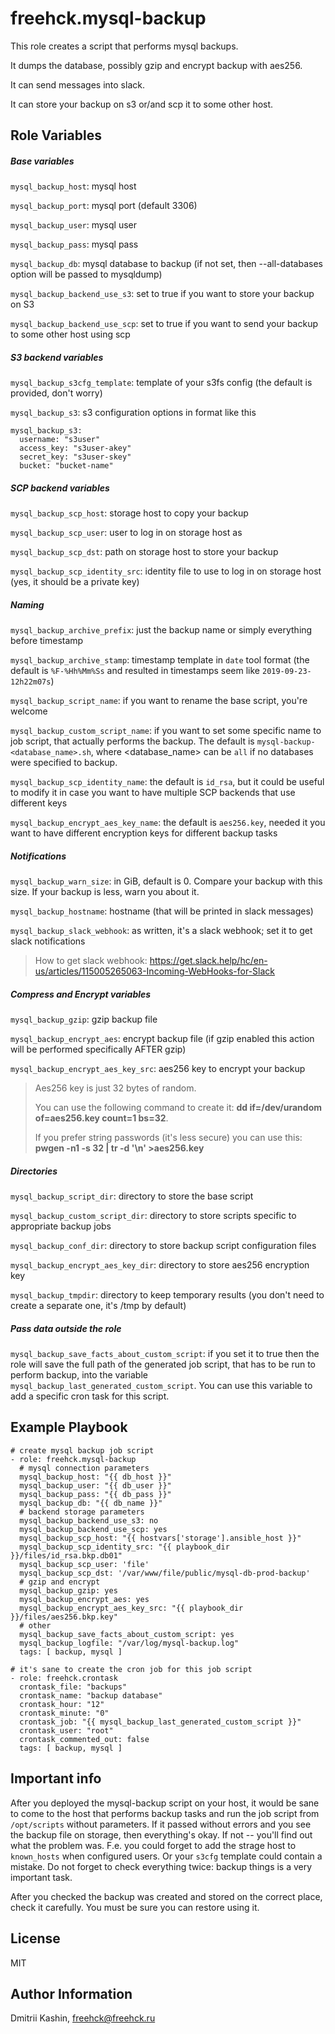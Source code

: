 freehck.mysql-backup
=========

This role creates a script that performs mysql backups.

It dumps the database, possibly gzip and encrypt backup with aes256.

It can send messages into slack.

It can store your backup on s3 or/and scp it to some other host.

Role Variables
--------------
##### Base variables
`mysql_backup_host`: mysql host

`mysql_backup_port`: mysql port (default 3306)

`mysql_backup_user`: mysql user

`mysql_backup_pass`: mysql pass

`mysql_backup_db`:   mysql database to backup (if not set, then --all-databases option will be passed to mysqldump)

`mysql_backup_backend_use_s3`: set to true if you want to store your backup on S3

`mysql_backup_backend_use_scp`: set to true if you want to send your backup to some other host using scp

##### S3 backend variables

`mysql_backup_s3cfg_template`: template of your s3fs config (the default is provided, don't worry)

`mysql_backup_s3`: s3 configuration options in format like this

    mysql_backup_s3:
      username: "s3user"
      access_key: "s3user-akey"
      secret_key: "s3user-skey"
      bucket: "bucket-name"

##### SCP backend variables

`mysql_backup_scp_host`: storage host to copy your backup

`mysql_backup_scp_user`: user to log in on storage host as

`mysql_backup_scp_dst`: path on storage host to store your backup

`mysql_backup_scp_identity_src`: identity file to use to log in on storage host (yes, it should be a private key)

##### Naming
`mysql_backup_archive_prefix`: just the backup name or simply everything before timestamp

`mysql_backup_archive_stamp`: timestamp template in `date` tool format (the default is `%F-%Hh%Mm%Ss` and resulted in timestamps seem like `2019-09-23-12h22m07s`)

`mysql_backup_script_name`: if you want to rename the base script, you're welcome

`mysql_backup_custom_script_name`: if you want to set some specific name to job script, that actually performs the backup. The default is `mysql-backup-<database_name>.sh`, where <database_name> can be `all` if no databases were specified to backup.

`mysql_backup_scp_identity_name`: the default is `id_rsa`, but it could be useful to modify it in case you want to have multiple SCP backends that use different keys

`mysql_backup_encrypt_aes_key_name`: the default is `aes256.key`, needed it you want to have different encryption keys for different backup tasks

##### Notifications
`mysql_backup_warn_size`: in GiB, default is 0. Compare your backup with this size. If your backup is less, warn you about it.

`mysql_backup_hostname`: hostname (that will be printed in slack messages)

`mysql_backup_slack_webhook`: as written, it's a slack webhook; set it to get slack notifications

> How to get slack webhook: https://get.slack.help/hc/en-us/articles/115005265063-Incoming-WebHooks-for-Slack


##### Compress and Encrypt variables
`mysql_backup_gzip`: gzip backup file

`mysql_backup_encrypt_aes`: encrypt backup file (if gzip enabled this action will be performed specifically AFTER gzip)

`mysql_backup_encrypt_aes_key_src`: aes256 key to encrypt your backup

> Aes256 key is just 32 bytes of random.
> 
> You can use the following command to create it: **dd if=/dev/urandom of=aes256.key count=1 bs=32**.
> 
> If you prefer string passwords (it's less secure) you can use this: **pwgen -n1 -s 32 | tr -d '\n' >aes256.key**

##### Directories
`mysql_backup_script_dir`: directory to store the base script

`mysql_backup_custom_script_dir`: directory to store scripts specific to appropriate backup jobs

`mysql_backup_conf_dir`: directory to store backup script configuration files

`mysql_backup_encrypt_aes_key_dir`: directory to store aes256 encryption key

`mysql_backup_tmpdir`: directory to keep temporary results (you don't need to create a separate one, it's /tmp by default)

##### Pass data outside the role
`mysql_backup_save_facts_about_custom_script`: if you set it to true then the role will save the full path of the generated job script, that has to be run to perform backup, into the variable `mysql_backup_last_generated_custom_script`. You can use this variable to add a specific cron task for this script.

Example Playbook
----------------

    # create mysql backup job script
    - role: freehck.mysql-backup
      # mysql connection parameters
      mysql_backup_host: "{{ db_host }}"
      mysql_backup_user: "{{ db_user }}"
      mysql_backup_pass: "{{ db_pass }}"
      mysql_backup_db: "{{ db_name }}"
      # backend storage parameters
      mysql_backup_backend_use_s3: no
      mysql_backup_backend_use_scp: yes
      mysql_backup_scp_host: "{{ hostvars['storage'].ansible_host }}"
      mysql_backup_scp_identity_src: "{{ playbook_dir }}/files/id_rsa.bkp.db01"
      mysql_backup_scp_user: 'file'
      mysql_backup_scp_dst: '/var/www/file/public/mysql-db-prod-backup'
      # gzip and encrypt
      mysql_backup_gzip: yes
      mysql_backup_encrypt_aes: yes
      mysql_backup_encrypt_aes_key_src: "{{ playbook_dir }}/files/aes256.bkp.key"
      # other
      mysql_backup_save_facts_about_custom_script: yes
      mysql_backup_logfile: "/var/log/mysql-backup.log"
      tags: [ backup, mysql ]

	# it's sane to create the cron job for this job script
    - role: freehck.crontask
      crontask_file: "backups"
      crontask_name: "backup database"
      crontask_hour: "12"
      crontask_minute: "0"
      crontask_job: "{{ mysql_backup_last_generated_custom_script }}"
      crontask_user: "root"
      crontask_commented_out: false
      tags: [ backup, mysql ]

Important info
-------

After you deployed the mysql-backup script on your host, it would be sane to come to the host that performs backup tasks and run the job script from `/opt/scripts` without parameters. If it passed without errors and you see the backup file on storage, then everything's okay. If not -- you'll find out what the problem was. F.e. you could forget to add the strage host to `known_hosts` when configured users. Or your `s3cfg` template could contain a mistake. Do not forget to check everything twice: backup things is a very important task.

After you checked the backup was created and stored on the correct place, check it carefully. You must be sure you can restore using it.

License
-------
MIT

Author Information
------------------
Dmitrii Kashin, <freehck@freehck.ru>
